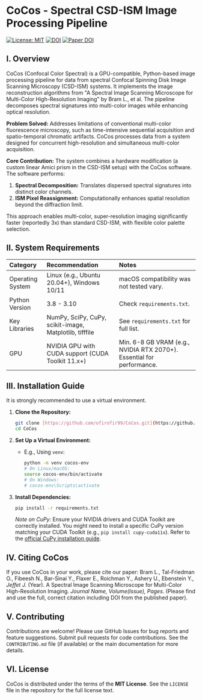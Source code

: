 # CoCos - Spectral CSD-ISM Image Processing Pipeline

[![License: MIT](https://img.shields.io/badge/License-MIT-yellow.svg)](https://opensource.org/licenses/MIT)
[![DOI](https://zenodo.org/badge/DOI/10.5281/zenodo.XXXXXXX.svg)]()
[![Paper DOI](https://img.shields.io/badge/Paper%20DOI-10.XXXX%2FXXXXXX-brightgreen)]()
## I. Overview

CoCos (Confocal Color Spectral) is a GPU-compatible, Python-based image processing pipeline for data from spectral Confocal Spinning Disk Image Scanning Microscopy (CSD-ISM) systems. It implements the image reconstruction algorithms from "A Spectral Image Scanning Microscope for Multi-Color High-Resolution Imaging" by Bram L., et al. The pipeline decomposes spectral signatures into multi-color images while enhancing optical resolution.

**Problem Solved:** Addresses limitations of conventional multi-color fluorescence microscopy, such as time-intensive sequential acquisition and spatio-temporal chromatic artifacts. CoCos processes data from a system designed for concurrent high-resolution and simultaneous multi-color acquisition.

**Core Contribution:** The system combines a hardware modification (a custom linear Amici prism in the CSD-ISM setup) with the CoCos software. The software performs:
1.  **Spectral Decomposition:** Translates dispersed spectral signatures into distinct color channels.
2.  **ISM Pixel Reassignment:** Computationally enhances spatial resolution beyond the diffraction limit.

This approach enables multi-color, super-resolution imaging significantly faster (reportedly 3x) than standard CSD-ISM, with flexible color palette selection.

## II. System Requirements

| Category        | Recommendation                                         | Notes                                                        |
| :-------------- | :----------------------------------------------------- | :----------------------------------------------------------- |
| Operating System| Linux (e.g., Ubuntu 20.04+), Windows 10/11              | macOS compatibility was not tested vary.                                |
| Python Version  | 3.8 - 3.10                                             | Check `requirements.txt`.                                    |
| Key Libraries   | NumPy, SciPy, CuPy, scikit-image, Matplotlib, tifffile | See `requirements.txt` for full list.                        |
| GPU             | NVIDIA GPU with CUDA support (CUDA Toolkit 11.x+)      | Min. 6-8 GB VRAM (e.g., NVIDIA RTX 2070+). Essential for performance. |

## III. Installation Guide

It is strongly recommended to use a virtual environment.

1.  **Clone the Repository:**
    ```bash
    git clone [https://github.com/ofirofir99/CoCos.git](https://github.com/ofirofir99/CoCos.git)
    cd CoCos
    ```

2.  **Set Up a Virtual Environment:**
    * E.g., Using `venv`:
        ```bash
        python -m venv cocos-env
        # On Linux/macOS:
        source cocos-env/bin/activate
        # On Windows:
        # cocos-env\Scripts\activate
        ```
        
3.  **Install Dependencies:**
    ```bash
    pip install -r requirements.txt
    ```
    *Note on CuPy:* Ensure your NVIDIA drivers and CUDA Toolkit are correctly installed. You might need to install a specific CuPy version matching your CUDA Toolkit (e.g., `pip install cupy-cuda11x`). Refer to the [official CuPy installation guide](https://docs.cupy.dev/en/stable/install.html).


## IV. Citing CoCos

If you use CoCos in your work, please cite our paper:
    Bram L., Tal-Friedman O., Fibeesh N., Bar-Sinai Y., Flaxer E., Roichman Y., Ashery U., Ebenstein Y.*, Jeffet J.* (Year). A Spectral Image Scanning Microscope for Multi-Color High-Resolution Imaging. *Journal Name, Volume(Issue), Pages*. (Please find and use the full, correct citation including DOI from the published paper).

## V. Contributing

Contributions are welcome! Please use GitHub Issues for bug reports and feature suggestions. Submit pull requests for code contributions. See the `CONTRIBUTING.md` file (if available) or the main documentation for more details.

## VI. License

CoCos is distributed under the terms of the **MIT License**.
See the `LICENSE` file in the repository for the full license text.
